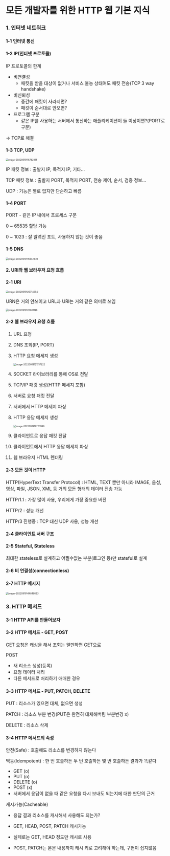 # 모든 개발자를 위한 HTTP 웹 기본 지식

### 1. 인터넷 네트워크

#### 1-1 인터넷 통신

#### 1-2 IP(인터넷 프로토콜)

IP 프로토콜의 한계

- 비연결성
  - 패킷을 받을 대상이 없거나 서비스 불능 상태여도 패킷 전송(TCP 3 way handshake)
- 비신뢰성
  - 중간에 패킷이 사라지면?
  - 패킷이 순서대로 안오면?
- 프로그램 구분
  - 같은 IP를 사용하는 서버에서 통신하는 애플리케이션이 둘 이상이면?(PORT로 구분)

$\to$ TCP로 해결

#### 1-3 TCP, UDP

<img src="assets/image-20220919115742318.png" alt="image-20220919115742318" style="zoom:50%;" />

IP 패킷 정보 : 출발지 IP, 목적지 IP, 기타...

TCP 패킷 정보 : 출발지 PORT, 목적지 PORT, 전송 제어, 순서, 검증 정보...

UDP : 기능은 별로 없지만 단순하고 빠름

#### 1-4 PORT

PORT - 같은 IP 내에서 프로세스 구분

0 ~ 65535 할당 가능

0 ~ 1023 : 잘 알려진 포트, 사용하지 않는 것이 좋음

#### 1-5 DNS

<img src="assets/image-20220919115642439.png" alt="image-20220919115642439" style="zoom:50%;" />

#### 2. URI와 웹 브라우저 요청 흐름

#### 2-1 URI

<img src="assets/image-20220919120714594.png" alt="image-20220919120714594" style="zoom:50%;" />

URN은 거의 안쓰이고 URL과 URI는 거의 같은 의미로 쓰임

<img src="assets/image-20220919120801196.png" alt="image-20220919120801196" style="zoom:50%;" />

#### 2-2 웹 브라우저 요청 흐름

1. URL 요청

2. DNS 조회(IP, PORT)

3. HTTP 요청 메세지 생성

   <img src="assets/image-20220919121757622.png" alt="image-20220919121757622" style="zoom:50%;" />

4. SOCKET 라이브러리를 통해 OS로 전달

5. TCP/IP 패킷 생성(HTTP 메세지 포함)

6. 서버로 요청 패킷 전달

7. 서버에서 HTTP 메세지 파싱

8. HTTP 응답 메세지 생성

   <img src="assets/image-20220919122111996.png" alt="image-20220919122111996" style="zoom:50%;" />

9. 클라이언트로 응답 패킷 전달

10. 클라이언트에서 HTTP 응답 메세지 파싱

11. 웹 브라우저 HTML 렌더링

#### 2-3 모든 것이 HTTP

HTTP(HyperText Transfer Protocol) : HTML, TEXT 뿐만 아니라 IMAGE, 음성, 영상, 파일, JSON, XML 등 거의 모든 형태의 데이터 전송 가능

HTTP/1.1 : 가장 많이 사용, 우리에게 가장 중요한 버전

HTTP/2 : 성능 개선

HTTP/3 진행중 : TCP 대신 UDP 사용, 성능 개선

#### 2-4 클라이언트 서버 구조

#### 2-5 Stateful, Stateless

최대한 stateless로 설계하고 어쩔수없는 부분(로그인 등)만 stateful로 설계

#### 2-6 비 연결성(connectionless)

#### 2-7 HTTP 메시지

<img src="assets/image-20220919144848093.png" alt="image-20220919144848093" style="zoom:50%;" />

### 3. HTTP 메서드

#### 3-1 HTTP API를 만들어보자

#### 3-2 HTTP 메서드 - GET, POST

GET 요청은 캐싱을 해서 조회는 웬만하면 GET으로

POST

- 새 리소스 생성(등록)
- 요청 데이터 처리
- 다른 메서드로 처리하기 애매한 경우

#### 3-3 HTTP 메서드 - PUT, PATCH, DELETE

PUT : 리소스가 있으면 대체, 없으면 생성

PATCH : 리소스 부분 변경(PUT은 완전히 대체해버림 부분변경 x)

DELETE : 리소스 삭제

#### 3-4 HTTP 메서드의 속성

안전(Safe) : 호출해도 리소스를 변경하지 않는다

멱등(Idempotent) : 한 번 호출하든 두 번 호출하든 몇 번 호출하든 결과가 똑같다

- GET (o)
- PUT (o)
- DELETE (o)
- POST (x)
- 서버에서 응답이 없을 때 같은 요청을 다시 보내도 되는지에 대한 판단의 근거

캐시가능(Cacheable)

- 응답 결과 리소스를 캐시해서 사용해도 되는가?

- GET, HEAD, POST, PATCH 캐시가능
- 실제로는 GET, HEAD 정도만 캐시로 사용
- POST, PATCH는 본문 내용까지 캐시 키로 고려해야 하는데, 구현이 쉽지않음